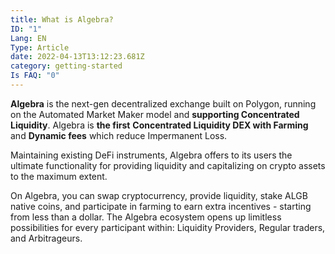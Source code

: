 ```yaml
---
title: What is Algebra?
ID: "1"
Lang: EN
Type: Article
date: 2022-04-13T13:12:23.681Z
category: getting-started
Is FAQ: "0"
---
```

**Algebra** is the next-gen decentralized exchange built on Polygon, running on the Automated Market Maker model and **supporting Concentrated Liquidity**. Algebra is **the first** **Concentrated Liquidity DEX with Farming** and **Dynamic fees** which reduce Impermanent Loss.

Maintaining existing DeFi instruments, Algebra offers to its users the ultimate functionality for providing liquidity and capitalizing on crypto assets to the maximum extent.

On Algebra, you can swap cryptocurrency, provide liquidity, stake ALGB native coins, and participate in farming to earn extra incentives - starting from less than a dollar. The Algebra ecosystem opens up limitless possibilities for every participant within: Liquidity Providers, Regular traders, and Arbitrageurs.